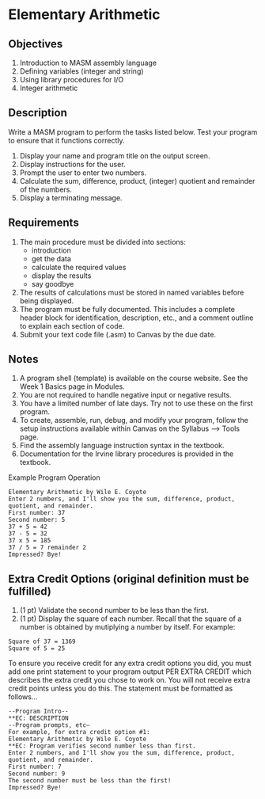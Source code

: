# Elementary Arithmetic

## Objectives
1. Introduction to MASM assembly language
2. Defining variables (integer and string)
3. Using library procedures for I/O
4. Integer arithmetic

## Description
Write a MASM program to perform the tasks listed below. Test your program to ensure that it functions correctly.
1. Display your name and program title on the output screen.
2. Display instructions for the user.
3. Prompt the user to enter two numbers.
4. Calculate the sum, difference, product, (integer) quotient and remainder of the numbers.
5. Display a terminating message.

## Requirements
1. The main procedure must be divided into sections:
    -  introduction
    - get the data
   - calculate the required values
   - display the results
   - say goodbye
2. The results of calculations must be stored in named variables before being displayed.
3. The program must be fully documented. This includes a complete header block for identification, description, etc., and a comment outline to explain each section of code.
4. Submit your text code file (.asm) to Canvas by the due date.

## Notes
1. A program shell (template) is available on the course website. See the Week 1 Basics page in Modules.
2. You are not required to handle negative input or negative results.
3. You have a limited number of late days. Try not to use these on the first program.
4. To create, assemble, run, debug, and modify your program, follow the setup instructions available within Canvas on the Syllabus –> Tools page.
5. Find the assembly language instruction syntax in the textbook.
6. Documentation for the Irvine library procedures is provided in the textbook.

Example Program Operation
```
Elementary Arithmetic by Wile E. Coyote
Enter 2 numbers, and I'll show you the sum, difference, product, quotient, and remainder.
First number: 37
Second number: 5
37 + 5 = 42
37 - 5 = 32
37 x 5 = 185
37 / 5 = 7 remainder 2
Impressed? Bye!
```

## Extra Credit Options (original definition must be fulfilled)
1. (1 pt) Validate the second number to be less than the first.
2. (1 pt) Display the square of each number. Recall that the square of a number is obtained by mutiplying a number by itself. For example:

```
Square of 37 = 1369
Square of 5 = 25
```

To ensure you receive credit for any extra credit options you did, you must add one print statement to your program output PER EXTRA CREDIT which describes the extra credit you chose to work on. You will not receive extra credit points unless you do this. The statement must be formatted as follows...

```
--Program Intro--
**EC: DESCRIPTION
--Program prompts, etc—
For example, for extra credit option #1:
Elementary Arithmetic by Wile E. Coyote
**EC: Program verifies second number less than first.
Enter 2 numbers, and I'll show you the sum, difference, product, quotient, and remainder.
First number: 7
Second number: 9
The second number must be less than the first!
Impressed? Bye!
```
